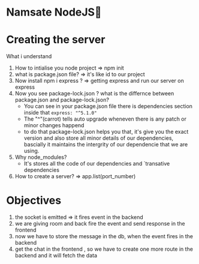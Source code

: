 # Namsate NodeJS🚀

# Creating the server

What i understand 
1. How to intialise you node project => npm init
2. what is package.json file? => it's like id to our project
3. Now install npm i express ? => getting express and run our server on express
4. Now you see package-lock.json ? what is the differnce between package.json and package-lock.json?
    - You can see in your package.json file there is dependencies section inside that `express: "^5.1.0"`
    - The "^"(carrot) tells auto upgrade wheneven there is any patch or minor changes happend
    - to do that package-lock.json helps you that, it's give you the exact version and also store all
      minor details of our dependencies, bascially it maintains the intergrity of our dependencie that we are using.
5. Why node_modules?
    - It's stores all the code of our dependencies and `transative dependencies
6. How to create a server? => app.list(port_number)


# Objectives
1. the socket is emitted => it fires event in the backend
2. we are giving room and back fire the event and send response in the frontend
3. now we have to store the message in the db, when the event fires in the backend
4. get the chat in the frontend , so we have to create one more route in the backend and it will fetch the data
